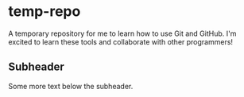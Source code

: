 # temp-repo
A temporary repository for me to learn how to use Git and GitHub. I'm excited to learn these tools and collaborate with other programmers!


## Subheader

Some more text below the subheader.